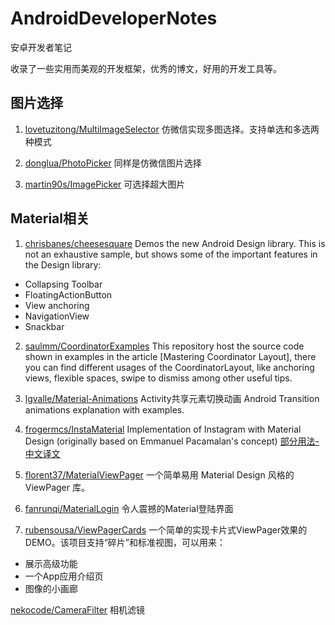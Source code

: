 # AndroidDeveloperNotes
安卓开发者笔记

收录了一些实用而美观的开发框架，优秀的博文，好用的开发工具等。

## 图片选择 ##

1. [lovetuzitong/MultiImageSelector](https://github.com/lovetuzitong/MultiImageSelector)
仿微信实现多图选择。支持单选和多选两种模式

2. [donglua/PhotoPicker](https://github.com/donglua/PhotoPicker)
同样是仿微信图片选择

3. [martin90s/ImagePicker](https://github.com/martin90s/ImagePicker)
可选择超大图片

## Material相关 ##
1. [chrisbanes/cheesesquare](https://github.com/chrisbanes/cheesesquare)
Demos the new Android Design library. This is not an exhaustive sample, but shows some of the important features in the Design library:
* Collapsing Toolbar
* FloatingActionButton
* View anchoring
* NavigationView
* Snackbar

2. [saulmm/CoordinatorExamples](https://github.com/saulmm/CoordinatorExamples)
This repository host the source code shown in examples in the article [Mastering Coordinator Layout], there you can find different usages of the CoordinatorLayout, like anchoring views, flexible spaces, swipe to dismiss among other useful tips.

3. [lgvalle/Material-Animations](https://github.com/lgvalle/Material-Animations)
Activity共享元素切换动画
Android Transition animations explanation with examples.

4. [frogermcs/InstaMaterial](https://github.com/frogermcs/InstaMaterial)
Implementation of Instagram with Material Design (originally based on Emmanuel Pacamalan's concept)
[部分用法-中文译文](https://github.com/frogermcs/InstaMaterial)

5. [florent37/MaterialViewPager](https://github.com/florent37/MaterialViewPager)
一个简单易用 Material Design 风格的 ViewPager 库。

6. [fanrunqi/MaterialLogin](https://github.com/fanrunqi/MaterialLogin)
令人震撼的Material登陆界面

7. [rubensousa/ViewPagerCards](https://github.com/rubensousa/ViewPagerCards)
一个简单的实现卡片式ViewPager效果的DEMO。该项目支持“碎片”和标准视图，可以用来：
* 展示高级功能
* 一个App应用介绍页
* 图像的小画廊

[nekocode/CameraFilter](https://github.com/nekocode/CameraFilter)
相机滤镜


